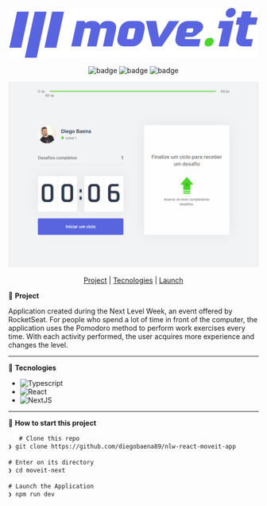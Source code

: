<div align="center">

![moveit](https://github.com/diegobaena89/nlw-react-moveit-app/blob/main/public/logo-full.svg)

![badge](https://badgen.net/badge/languages/3/:color?)
 ![badge](https://badgen.net/badge/made_by/diegobaena89/:color?) 
 ![badge](https://badgen.net/github/license/micromatch/micromatch) 


![app](https://github.com/diegobaena89/nlw-react-moveit-app/blob/main/moveit.gif)

[Project](#project) | [Tecnologies](#tecnologies) | [Launch](#launch)


</div>


📝 <a id="project"> **Project** </a>

Application created during the Next Level Week, an event offered by RocketSeat.
For people who spend a lot of time in front of the computer, the application uses the Pomodoro method to perform work exercises every time.
With each activity performed, the user acquires more experience and changes the level.

---

🚀 <a id="tecnologies"> **Tecnologies** </a>

- ![Typescript](https://www.typescriptlang.org/)
- ![React](https://reactjs.org/)
- ![NextJS](https://nextjs.org/)

---

📂 <a id="launch"> **How to start this project** </a>

       # Clone this repo
    ❯ git clone https://github.com/diegobaena89/nlw-react-moveit-app

    # Enter on its directory
    ❯ cd moveit-next

    # Launch the Application
    ❯ npm run dev
